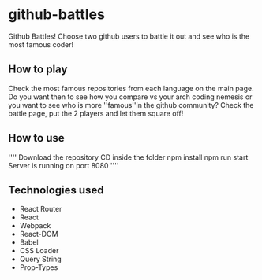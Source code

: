 # github-battles
Github Battles! Choose two github users to battle it out and see who is the most famous coder!

## How to play

Check the most famous repositories from each language on the main page. Do you want then to see how you compare vs your arch coding nemesis or you want to see who is more
''famous''in the github community? Check the battle page, put the 2 players and let them square off!

## How to use

''''
Download the repository
CD inside the folder
npm install
npm run start
Server is running on port 8080
''''


## Technologies used
* React Router
* React
* Webpack
* React-DOM
* Babel
* CSS Loader
* Query String
* Prop-Types
